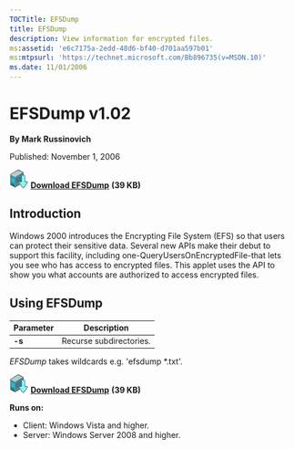 ```yaml
--- 
TOCTitle: EFSDump
title: EFSDump
description: View information for encrypted files.
ms:assetid: 'e6c7175a-2edd-48d6-bf40-d701aa597b01'
ms:mtpsurl: 'https://technet.microsoft.com/Bb896735(v=MSDN.10)'
ms.date: 11/01/2006
---
```


# EFSDump v1.02

**By Mark Russinovich**

Published: November 1, 2006

[![Download](media/shared/Download_sm.png)](https://download.sysinternals.com/files/EFSDump.zip) [**Download EFSDump**](https://download.sysinternals.com/files/EFSDump.zip) **(39 KB)**

## Introduction

Windows 2000 introduces the Encrypting File System (EFS) so that users
can protect their sensitive data. Several new APIs make their debut to
support this facility, including one-QueryUsersOnEncryptedFile-that
lets you see who has access to encrypted files. This applet uses the API
to show you what accounts are authorized to access encrypted files.
## Using EFSDump

|Parameter  |Description  |
|---------|---------|
|  **-s** |  Recurse subdirectories.|

*EFSDump* takes wildcards e.g. 'efsdump \*.txt'.

[![Download](media/shared/Download_sm.png)](https://download.sysinternals.com/files/EFSDump.zip) [**Download EFSDump**](https://download.sysinternals.com/files/EFSDump.zip) **(39 KB)**

**Runs on:**

- Client: Windows Vista and higher.
- Server: Windows Server 2008 and higher.
